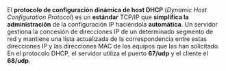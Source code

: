 El **protocolo de configuración dinámica de host DHCP** (*Dynamic Host Configuration Protocol*) es un **estándar** TCP/IP que **simplifica la administración** de la configuración IP haciéndola **automática**. Un servidor gestiona la concesión de direcciones IP de un determinado segmento de red y mantiene una lista actualizada de la correspondencia entre estas direcciones IP y las direcciones MAC de los equipos que las han solicitado. En el protocolo DHCP, el servidor utiliza el puerto **67/udp** y el cliente el **68/udp**.



